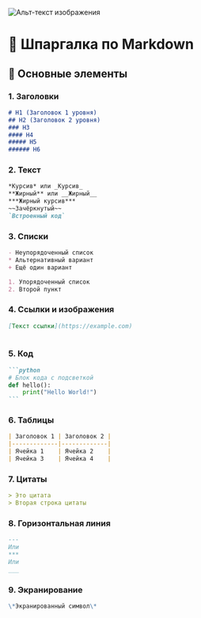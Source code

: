 ![Альт-текст изображения]([https://i.pinimg.com/originals/f2/34/40/f23440493e6a43f175ed85a0276bba9e.jpg])
# 🚀 Шпаргалка по Markdown

## 📌 Основные элементы

### 1. Заголовки
```markdown
# H1 (Заголовок 1 уровня)
## H2 (Заголовок 2 уровня)
### H3
#### H4
##### H5
###### H6
```

### 2. Текст
```markdown
*Курсив* или _Курсив_  
**Жирный** или __Жирный__  
***Жирный курсив***  
~~Зачёркнутый~~  
`Встроенный код`  
```

### 3. Списки
```markdown
- Неупорядоченный список
* Альтернативный вариант
+ Ещё один вариант

1. Упорядоченный список
2. Второй пункт
```

### 4. Ссылки и изображения
```markdown
[Текст ссылки](https://example.com)  
  
```

### 5. Код
````markdown
```python
# Блок кода с подсветкой
def hello():
    print("Hello World!")
```
````

### 6. Таблицы
```markdown
| Заголовок 1 | Заголовок 2 |
|-------------|-------------|
| Ячейка 1    | Ячейка 2    |
| Ячейка 3    | Ячейка 4    |
```

### 7. Цитаты
```markdown
> Это цитата  
> Вторая строка цитаты
```

### 8. Горизонтальная линия
```markdown
---
Или
***
Или
___
```

### 9. Экранирование
```markdown
\*Экранированный символ\*
```
